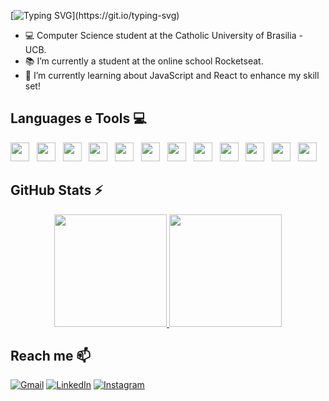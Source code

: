 [![Typing SVG](https://readme-typing-svg.herokuapp.com?font=Righteous&size=35&pause=1000&color=86FA00&random=false&width=435&lines=Hi+there!+%F0%9F%91%8B+I'm+Erick!)](https://git.io/typing-svg)

- 💻 Computer Science student at the Catholic University of Brasilia - UCB.
- 📚 I’m currently a student at the online school Rocketseat.
- 🌱 I’m currently learning about JavaScript and React to enhance my skill set!


## Languages e Tools 💻
<div>
  <img src="https://cdn.jsdelivr.net/gh/devicons/devicon@latest/icons/html5/html5-original.svg" width="30px" height="30px"/> &nbsp
  <img src="https://cdn.jsdelivr.net/gh/devicons/devicon@latest/icons/css3/css3-original.svg" width="30px" height="30px"/> &nbsp
  <img src="https://cdn.jsdelivr.net/gh/devicons/devicon@latest/icons/bootstrap/bootstrap-original.svg" width="30px" height="30px"/> &nbsp
  <img src="https://cdn.jsdelivr.net/gh/devicons/devicon@latest/icons/c/c-original.svg" width="30px" height="30px"/> &nbsp
  <img src="https://cdn.jsdelivr.net/gh/devicons/devicon@latest/icons/javascript/javascript-original.svg" width="30px" height="30px"/> &nbsp
  <img src="https://cdn.jsdelivr.net/gh/devicons/devicon@latest/icons/react/react-original.svg" width="30px" height="30px"/> &nbsp
  <img src="https://cdn.jsdelivr.net/gh/devicons/devicon@latest/icons/nodejs/nodejs-original-wordmark.svg" width="30px" height="30px"/> &nbsp        
  <img src="https://cdn.jsdelivr.net/gh/devicons/devicon@latest/icons/python/python-original.svg" width="30px" height="30px"/> &nbsp
  <img src="https://cdn.jsdelivr.net/gh/devicons/devicon@latest/icons/java/java-original.svg" width="30px" height="30px"/> &nbsp
  <img src="https://cdn.jsdelivr.net/gh/devicons/devicon@latest/icons/azuresqldatabase/azuresqldatabase-original.svg" width="30px" height="30px"/> &nbsp
  <img src="https://cdn.jsdelivr.net/gh/devicons/devicon@latest/icons/wordpress/wordpress-plain.svg" width="30px" height="30px"/> &nbsp
  <img src="https://cdn.jsdelivr.net/gh/devicons/devicon@latest/icons/figma/figma-original.svg" width="30px" height="30px"/> &nbsp
</div>

## GitHub Stats ⚡

<div align="center">
  <a href="https://github.com/Erick-A-Martins">
    <img height="180em" src="https://github-readme-stats.vercel.app/api/top-langs/?username=Erick-A-Martins&layout=compact&langs_count=7&theme=radical"/>
  </a>
  <a href="https://git.io/streak-stats">
    <img height="180em" src="https://streak-stats.demolab.com/?user=Erick-A-Martins&theme=radical"/>
  </a>
</div>


## Reach me 📫
[![Gmail](https://img.shields.io/badge/-Gmail-86FA00FF?style=for-the-badge&logo=gmail&logoColor=white)](mailto:erickalvesqmartins@gmail.com)
[![LinkedIn](https://img.shields.io/badge/LinkedIn-86FA00FF?style=for-the-badge&logo=linkedin&logoColor=white)](https://www.linkedin.com/in/erickalvesmartins/)
[![Instagram](https://img.shields.io/badge/Instagram-86FA00FF?style=for-the-badge&logo=instagram&logoColor=white)](https://www.instagram.com/erickqmartins/) 




